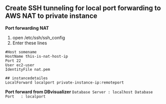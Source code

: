 ## Create SSH tunneling for local port forwarding to AWS NAT to private instance

**Port forwarding NAT**

1. open /etc/ssh/ssh_config
2. Enter these lines
```
#Host somename
HostName this-is-nat-host-ip
Port 22
User ec2-user
IdentityFile nat.pem

## instancedetailes
LocalForward localport private-instance-ip:remoteport
```



**Port forward from DBvisualizer**
`
Database Server : localhost
Database Port   : localport
`
